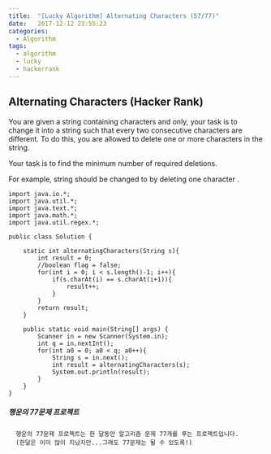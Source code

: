 ```yaml
---
title:  "[Lucky Algorithm] Alternating Characters (57/77)"
date:   2017-12-12 23:55:23
categories:
  - Algorithm
tags:
  - algorithm
  - lucky
  - hackerrank
---
```

## Alternating Characters (Hacker Rank)
You are given a string containing characters  and  only, your task is to change it into a string such that every two consecutive characters are different. To do this, you are allowed to delete one or more characters in the string.

Your task is to find the minimum number of required deletions.

For example, string  should be changed to  by deleting one character .


```
import java.io.*;
import java.util.*;
import java.text.*;
import java.math.*;
import java.util.regex.*;

public class Solution {

    static int alternatingCharacters(String s){
        int result = 0;
        //boolean flag = false;
        for(int i = 0; i < s.length()-1; i++){
            if(s.charAt(i) == s.charAt(i+1)){
                result++;
            }
        }
        return result;
    }

    public static void main(String[] args) {
        Scanner in = new Scanner(System.in);
        int q = in.nextInt();
        for(int a0 = 0; a0 < q; a0++){
            String s = in.next();
            int result = alternatingCharacters(s);
            System.out.println(result);
        }
    }
}

```

##### 행운의 77문제 프로젝트
```
  행운의 77문제 프로젝트는 한 달동안 알고리즘 문제 77개를 푸는 프로젝트입니다.
  (한달은 이미 많이 지났지만...그래도 77문제는 될 수 있도록!)
```
